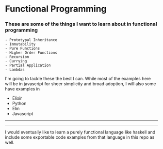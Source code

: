 # Functional Programming

<h3> These are some of the things I want to learn about in functional programming </h3>

```
- Prototypal Inheritance
- Immutability
- Pure Functions
- Higher Order Functions
- Recursion
- Currying
- Partial Application
- Lambdas
```


<p> I'm going to tackle these the best I can. While most of the examples here will be in javascript for sheer simplicity and broad adoption, I will also some have examples in </p> 
<ul>
  <li>Elixir</li>
  <li>Python</li>
  <li>Elm</li>
  <li>Javascript</li>
</ul>
<hr>
<hr>
<p> I would eventually like to learn a purely functional language like haskell and include some exportable code examples from that language in this repo as well. </p> 
